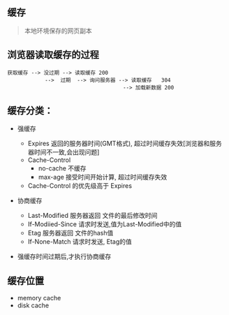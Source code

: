 ## 缓存
> 本地环境保存的网页副本

## 浏览器读取缓存的过程
```
获取缓存 --> 没过期 --> 读取缓存 200
            -->  过期  --> 询问服务器 --> 读取缓存   304
                                     --> 加载新数据 200
```

## 缓存分类：
  * 强缓存
    * Expires 返回的服务器时间(GMT格式), 超过时间缓存失效[浏览器和服务器时间不一致,会出现问题]
    * Cache-Control 
      * no-cache 不缓存
      * max-age 接受时间开始计算, 超过时间缓存失效
    * Cache-Control 的优先级高于  Expires

  * 协商缓存
    * Last-Modified    服务器返回 文件的最后修改时间
    * If-Modiied-Since 请求时发送,值为Last-Modified中的值
    * Etag             服务器返回 文件的hash值
    * If-None-Match    请求时发送, Etag的值
  
  * 强缓存时间过期后,才执行协商缓存

## 缓存位置
  * memory cache
  * disk cache